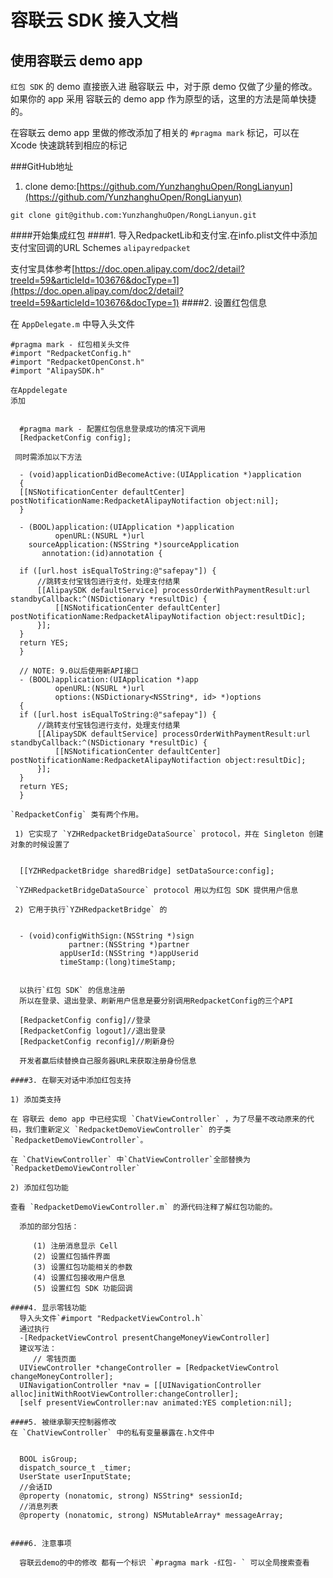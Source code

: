 容联云 SDK 接入文档
=================

使用容联云 demo app
------------------

  `红包 SDK` 的 demo 直接嵌入进 融容联云 中，对于原 demo 仅做了少量的修改。如果你的 app 采用 容联云的 demo app 作为原型的话，这里的方法是简单快捷的。

  在容联云 demo app 里做的修改添加了相关的 `#pragma mark` 标记，可以在 Xcode 快速跳转到相应的标记

###GitHub地址

1. clone demo:[https://github.com/YunzhanghuOpen/RongLianyun](https://github.com/YunzhanghuOpen/RongLianyun)

  `git clone git@github.com:YunzhanghuOpen/RongLianyun.git`

####开始集成红包
####1. 导入RedpacketLib和支付宝.在info.plist文件中添加支付宝回调的URL Schemes `alipayredpacket`

   支付宝具体参考[https://doc.open.alipay.com/doc2/detail?treeId=59&articleId=103676&docType=1](https://doc.open.alipay.com/doc2/detail?treeId=59&articleId=103676&docType=1)
####2. 设置红包信息

  在 `AppDelegate.m` 中导入头文件
  
  
    #pragma mark - 红包相关头文件
    #import "RedpacketConfig.h"
    #import "RedpacketOpenConst.h"
    #import "AlipaySDK.h"
  ```
  在Appdelegate
  添加

    
    #pragma mark - 配置红包信息登录成功的情况下调用
    [RedpacketConfig config];
    
   同时需添加以下方法
   
    - (void)applicationDidBecomeActive:(UIApplication *)application
	{
    [[NSNotificationCenter defaultCenter] postNotificationName:RedpacketAlipayNotifaction object:nil];
	}

	- (BOOL)application:(UIApplication *)application
            openURL:(NSURL *)url
	  sourceApplication:(NSString *)sourceApplication
         annotation:(id)annotation {
    
    if ([url.host isEqualToString:@"safepay"]) {
        //跳转支付宝钱包进行支付，处理支付结果
        [[AlipaySDK defaultService] processOrderWithPaymentResult:url standbyCallback:^(NSDictionary *resultDic) {
            [[NSNotificationCenter defaultCenter] postNotificationName:RedpacketAlipayNotifaction object:resultDic];
        }];
    }
    return YES;
	}

	// NOTE: 9.0以后使用新API接口
	- (BOOL)application:(UIApplication *)app
            openURL:(NSURL *)url
            options:(NSDictionary<NSString*, id> *)options
	{
    if ([url.host isEqualToString:@"safepay"]) {
        //跳转支付宝钱包进行支付，处理支付结果
        [[AlipaySDK defaultService] processOrderWithPaymentResult:url standbyCallback:^(NSDictionary *resultDic) {
            [[NSNotificationCenter defaultCenter] postNotificationName:RedpacketAlipayNotifaction object:resultDic];
        }];
    }
    return YES;
	}

  `RedpacketConfig` 类有两个作用。

   1) 它实现了 `YZHRedpacketBridgeDataSource` protocol，并在 Singleton 创建对象的时候设置了
   
    
    [[YZHRedpacketBridge sharedBridge] setDataSource:config];
    
   `YZHRedpacketBridgeDataSource` protocol 用以为红包 SDK 提供用户信息

   2) 它用于执行`YZHRedpacketBridge` 的

    
    - (void)configWithSign:(NSString *)sign
               partner:(NSString *)partner
             appUserId:(NSString *)appUserid
             timeStamp:(long)timeStamp;
   

    以执行`红包 SDK` 的信息注册
    所以在登录、退出登录、刷新用户信息是要分别调用RedpacketConfig的三个API
    
    [RedpacketConfig config]//登录
    [RedpacketConfig logout]//退出登录
    [RedpacketConfig reconfig]//刷新身份
    
    开发者赢后续替换自己服务器URL来获取注册身份信息
    
####3. 在聊天对话中添加红包支持

  1) 添加类支持

  在 容联云 demo app 中已经实现 `ChatViewController` ，为了尽量不改动原来的代码，我们重新定义 `RedpacketDemoViewController` 的子类 `RedpacketDemoViewController`。

  在 `ChatViewController` 中`ChatViewController`全部替换为`RedpacketDemoViewController`
      
  2) 添加红包功能

  查看 `RedpacketDemoViewController.m` 的源代码注释了解红包功能的。

    添加的部分包括：

       (1) 注册消息显示 Cell
       (2) 设置红包插件界面
       (3) 设置红包功能相关的参数
       (4) 设置红包接收用户信息
       (5) 设置红包 SDK 功能回调

####4. 显示零钱功能
	导入头文件`#import "RedpacketViewControl.h`
 	通过执行
    -[RedpacketViewControl presentChangeMoneyViewController]
    建议写法：
       // 零钱页面
    UIViewController *changeController = [RedpacketViewControl changeMoneyController];
   	UINavigationController *nav = [[UINavigationController alloc]initWithRootViewController:changeController];
    [self presentViewController:nav animated:YES completion:nil];

####5. 被继承聊天控制器修改
在 `ChatViewController` 中的私有变量暴露在.h文件中

 	 	 	
	BOOL isGroup;
	dispatch_source_t _timer;
	UserState userInputState;
  	//会话ID
	@property (nonatomic, strong) NSString* sessionId;
	//消息列表
	@property (nonatomic, strong) NSMutableArray* messageArray;
  	

####6. 注意事项
	    
    容联云demo的中的修改 都有一个标识 `#pragma mark -红包- ` 可以全局搜索查看


